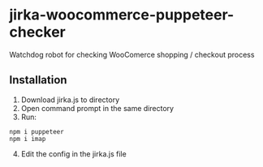 # jirka-woocommerce-puppeteer-checker
Watchdog robot for checking WooComerce shopping / checkout process
## Installation
1. Download jirka.js to directory
2. Open command prompt in the same directory
3. Run:
```
npm i puppeteer
npm i imap
```
4. Edit the config in the jirka.js file
